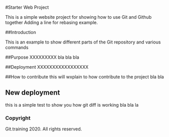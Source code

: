 #Starter Web Project

This is a simple website project for showing how to use Git and Github together
Adding a line for rebasing example.


##Introduction

This is an example to show different parts
of the Git repository and various commands

##Purpose
XXXXXXXXX
bla bla bla

##Deployment
XXXXXXXXXXXXXXXXX

##How to contribute
this will wxplain to how contribute to the project
bla bla

## New deployment
this is a simple test to show you how git diff is working
bla bla la
### Copyright
Git.training 2020. All rights reserved.